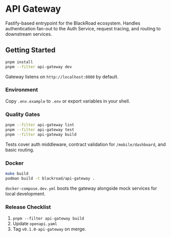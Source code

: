 # API Gateway

Fastify-based entrypoint for the BlackRoad ecosystem. Handles authentication fan-out to the Auth Service, request tracing, and routing to downstream services.

## Getting Started

```bash
pnpm install
pnpm --filter api-gateway dev
```

Gateway listens on `http://localhost:8080` by default.

### Environment

Copy `.env.example` to `.env` or export variables in your shell.

### Quality Gates

```bash
pnpm --filter api-gateway lint
pnpm --filter api-gateway test
pnpm --filter api-gateway build
```

Tests cover auth middleware, contract validation for `/mobile/dashboard`, and basic routing.

### Docker

```bash
make build
podman build -t blackroad/api-gateway .
```

`docker-compose.dev.yml` boots the gateway alongside mock services for local development.

### Release Checklist

1. `pnpm --filter api-gateway build`
2. Update `openapi.yaml`
3. Tag `v0.1.0-api-gateway` on merge.
